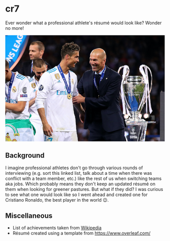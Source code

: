 # cr7
Ever wonder what a professional athlete's résumé would look like? Wonder no more!

<p align="center">
  <img src="https://raw.githubusercontent.com/santos22/cr7/master/trophy.jpg">
</p>

## Background
I imagine professional athletes don't go through various rounds of interviewing (e.g. sort this linked list, talk about a time when there was conflict with a team member, etc.) like the rest of us when switching teams aka jobs. Which probably means they don't keep an updated résumé on them when looking for greener pastures. But what if they did? I was curious to see what one would look like so I went ahead and created one for Cristiano Ronaldo, the best player in the world 😉.

## Miscellaneous
- List of achievements taken from [Wikipedia](https://en.wikipedia.org/wiki/Cristiano_Ronaldo)
- Résumé created using a template from https://www.overleaf.com/
